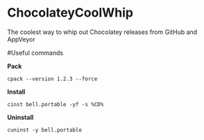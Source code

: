 # ChocolateyCoolWhip
The coolest way to whip out Chocolatey releases from GitHub and AppVeyor


#Useful commands

**Pack**

    cpack --version 1.2.3 --force

**Install**

    cinst bell.portable -yf -s %CD%

**Uninstall**

    cuninst -y bell.portable